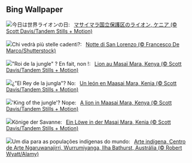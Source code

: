 ## Bing Wallpaper
![](https://www.bing.com/th?id=OHR.WorldLionDay_JA-JP2089324096_UHD.jpg&w=1000)今日は世界ライオンの日:&nbsp;&ensp;[マサイマラ国立保護区のライオン, ケニア (© Scott Davis/Tandem Stills + Motion)](https://www.bing.com/th?id=OHR.WorldLionDay_JA-JP2089324096_UHD.jpg)
<br><br/>
![](https://www.bing.com/th?id=OHR.SanLorenzo_IT-IT6813005251_UHD.jpg&w=1000)Chi vedrà più stelle cadenti?:&nbsp;&ensp;[Notte di San Lorenzo (© Francesco De Marco/Shutterstock)](https://www.bing.com/th?id=OHR.SanLorenzo_IT-IT6813005251_UHD.jpg)
<br><br/>
![](https://www.bing.com/th?id=OHR.WorldLionDay_FR-FR2264324589_UHD.jpg&w=1000)"Roi de la jungle" ? En fait, non !:&nbsp;&ensp;[Lion au Masaï Mara, Kenya (© Scott Davis/Tandem Stills + Motion)](https://www.bing.com/th?id=OHR.WorldLionDay_FR-FR2264324589_UHD.jpg)
<br><br/>
![](https://www.bing.com/th?id=OHR.WorldLionDay_ES-ES6884222096_UHD.jpg&w=1000)¿"El Rey de la jungla"? No:&nbsp;&ensp;[Un león en Maasai Mara, Kenia (© Scott Davis/Tandem Stills + Motion)](https://www.bing.com/th?id=OHR.WorldLionDay_ES-ES6884222096_UHD.jpg)
<br><br/>
![](https://www.bing.com/th?id=OHR.WorldLionDay_EN-GB2950747752_UHD.jpg&w=1000)'King of the jungle'? Nope:&nbsp;&ensp;[A lion in Maasai Mara, Kenya (© Scott Davis/Tandem Stills + Motion)](https://www.bing.com/th?id=OHR.WorldLionDay_EN-GB2950747752_UHD.jpg)
<br><br/>
![](https://www.bing.com/th?id=OHR.WorldLionDay_DE-DE3554846602_UHD.jpg&w=1000)Könige der Savanne:&nbsp;&ensp;[Ein Löwe in der Masai Mara, Kenia (© Scott Davis/Tandem Stills + Motion)](https://www.bing.com/th?id=OHR.WorldLionDay_DE-DE3554846602_UHD.jpg)
<br><br/>
![](https://www.bing.com/th?id=OHR.BathurstArt_PT-BR5938630917_UHD.jpg&w=1000)Um dia para as populações indígenas do mundo:&nbsp;&ensp;[Arte indígena, Centro de Arte Ngaruwanajirri, Wurrumiyanga, Ilha Bathurst, Austrália (© Robert Wyatt/Alamy)](https://www.bing.com/th?id=OHR.BathurstArt_PT-BR5938630917_UHD.jpg)
<br><br/>

